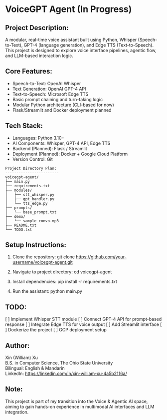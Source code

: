 # VoiceGPT Agent (In Progress)

Project Description:
---------------------
A modular, real-time voice assistant built using Python, Whisper (Speech-to-Text), GPT-4 (language generation), and Edge TTS (Text-to-Speech). This project is designed to explore voice interface pipelines, agentic flow, and LLM-based interaction logic.

Core Features:
--------------
- Speech-to-Text: OpenAI Whisper
- Text Generation: OpenAI GPT-4 API
- Text-to-Speech: Microsoft Edge TTS
- Basic prompt chaining and turn-taking logic
- Modular Python architecture (CLI-based for now)
- Flask/Streamlit and Docker deployment planned

Tech Stack:
-----------
- Languages: Python 3.10+
- AI Components: Whisper, GPT-4 API, Edge TTS
- Backend (Planned): Flask / Streamlit
- Deployment (Planned): Docker + Google Cloud Platform
- Version Control: Git

```
Project Directory Plan:
------------------------
voicegpt-agent/
├── main.py
├── requirements.txt
├── modules/
│   ├── stt_whisper.py
│   ├── gpt_handler.py
│   └── tts_edge.py
├── prompts/
│   └── base_prompt.txt
├── demo/
│   └── sample_convo.mp3
├── README.txt
└── TODO.txt

```

Setup Instructions:
-------------------
1. Clone the repository:
   git clone https://github.com/your-username/voicegpt-agent.git

2. Navigate to project directory:
   cd voicegpt-agent

3. Install dependencies:
   pip install -r requirements.txt

4. Run the assistant:
   python main.py

TODO:
-----
[ ] Implement Whisper STT module
[ ] Connect GPT-4 API for prompt-based response
[ ] Integrate Edge TTS for voice output
[ ] Add Streamlit interface
[ ] Dockerize the project
[ ] GCP deployment setup

Author:
-------
Xin (William) Xu  
B.S. in Computer Science, The Ohio State University  
Bilingual: English & Mandarin  
LinkedIn: https://linkedin.com/in/xin-william-xu-4a5b2116a/

Note:
-----
This project is part of my transition into the Voice & Agentic AI space, aiming to gain hands-on experience in multimodal AI interfaces and LLM integration.
